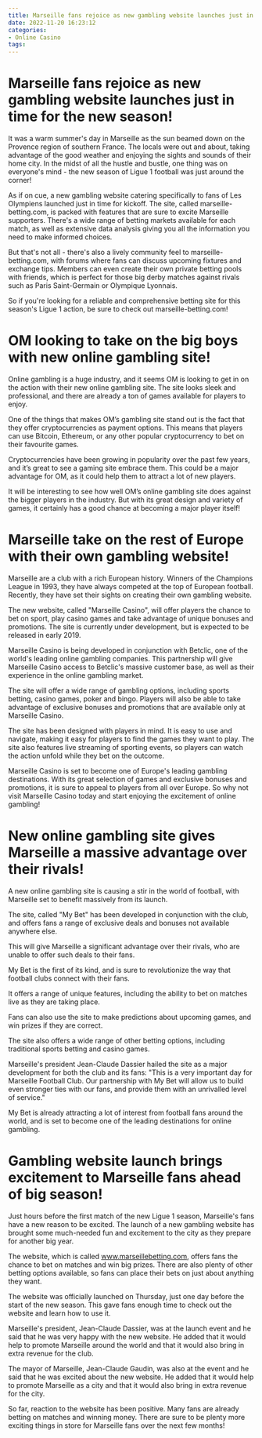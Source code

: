 ```yaml
---
title: Marseille fans rejoice as new gambling website launches just in time for the new season!
date: 2022-11-20 16:23:12
categories:
- Online Casino
tags:
---
```



#  Marseille fans rejoice as new gambling website launches just in time for the new season!

It was a warm summer's day in Marseille as the sun beamed down on the Provence region of southern France. The locals were out and about, taking advantage of the good weather and enjoying the sights and sounds of their home city. In the midst of all the hustle and bustle, one thing was on everyone's mind - the new season of Ligue 1 football was just around the corner!

As if on cue, a new gambling website catering specifically to fans of Les Olympiens launched just in time for kickoff. The site, called marseille-betting.com, is packed with features that are sure to excite Marseille supporters. There's a wide range of betting markets available for each match, as well as extensive data analysis giving you all the information you need to make informed choices.

But that's not all - there's also a lively community feel to marseille-betting.com, with forums where fans can discuss upcoming fixtures and exchange tips. Members can even create their own private betting pools with friends, which is perfect for those big derby matches against rivals such as Paris Saint-Germain or Olympique Lyonnais.

So if you're looking for a reliable and comprehensive betting site for this season's Ligue 1 action, be sure to check out marseille-betting.com!

#  OM looking to take on the big boys with new online gambling site!

Online gambling is a huge industry, and it seems OM is looking to get in on the action with their new online gambling site. The site looks sleek and professional, and there are already a ton of games available for players to enjoy.

One of the things that makes OM’s gambling site stand out is the fact that they offer cryptocurrencies as payment options. This means that players can use Bitcoin, Ethereum, or any other popular cryptocurrency to bet on their favourite games.

Cryptocurrencies have been growing in popularity over the past few years, and it’s great to see a gaming site embrace them. This could be a major advantage for OM, as it could help them to attract a lot of new players.

It will be interesting to see how well OM’s online gambling site does against the bigger players in the industry. But with its great design and variety of games, it certainly has a good chance at becoming a major player itself!

#  Marseille take on the rest of Europe with their own gambling website!

 Marseille are a club with a rich European history. Winners of the Champions League in 1993, they have always competed at the top of European football. Recently, they have set their sights on creating their own gambling website.

The new website, called "Marseille Casino", will offer players the chance to bet on sport, play casino games and take advantage of unique bonuses and promotions. The site is currently under development, but is expected to be released in early 2019.

Marseille Casino is being developed in conjunction with Betclic, one of the world's leading online gambling companies. This partnership will give Marseille Casino access to Betclic's massive customer base, as well as their experience in the online gambling market.

The site will offer a wide range of gambling options, including sports betting, casino games, poker and bingo. Players will also be able to take advantage of exclusive bonuses and promotions that are available only at Marseille Casino.

The site has been designed with players in mind. It is easy to use and navigate, making it easy for players to find the games they want to play. The site also features live streaming of sporting events, so players can watch the action unfold while they bet on the outcome.

Marseille Casino is set to become one of Europe's leading gambling destinations. With its great selection of games and exclusive bonuses and promotions, it is sure to appeal to players from all over Europe. So why not visit Marseille Casino today and start enjoying the excitement of online gambling!

#  New online gambling site gives Marseille a massive advantage over their rivals!

A new online gambling site is causing a stir in the world of football, with Marseille set to benefit massively from its launch.

The site, called "My Bet" has been developed in conjunction with the club, and offers fans a range of exclusive deals and bonuses not available anywhere else.

This will give Marseille a significant advantage over their rivals, who are unable to offer such deals to their fans.

My Bet is the first of its kind, and is sure to revolutionize the way that football clubs connect with their fans.

It offers a range of unique features, including the ability to bet on matches live as they are taking place.

Fans can also use the site to make predictions about upcoming games, and win prizes if they are correct.

The site also offers a wide range of other betting options, including traditional sports betting and casino games.

Marseille's president Jean-Claude Dassier hailed the site as a major development for both the club and its fans: "This is a very important day for Marseille Football Club. Our partnership with My Bet will allow us to build even stronger ties with our fans, and provide them with an unrivalled level of service."

My Bet is already attracting a lot of interest from football fans around the world, and is set to become one of the leading destinations for online gambling.

#  Gambling website launch brings excitement to Marseille fans ahead of big season!

Just hours before the first match of the new Ligue 1 season, Marseille's fans have a new reason to be excited. The launch of a new gambling website has brought some much-needed fun and excitement to the city as they prepare for another big year.

The website, which is called www.marseillebetting.com, offers fans the chance to bet on matches and win big prizes. There are also plenty of other betting options available, so fans can place their bets on just about anything they want.

The website was officially launched on Thursday, just one day before the start of the new season. This gave fans enough time to check out the website and learn how to use it.

Marseille's president, Jean-Claude Dassier, was at the launch event and he said that he was very happy with the new website. He added that it would help to promote Marseille around the world and that it would also bring in extra revenue for the club.

The mayor of Marseille, Jean-Claude Gaudin, was also at the event and he said that he was excited about the new website. He added that it would help to promote Marseille as a city and that it would also bring in extra revenue for the city.

So far, reaction to the website has been positive. Many fans are already betting on matches and winning money. There are sure to be plenty more exciting things in store for Marseille fans over the next few months!